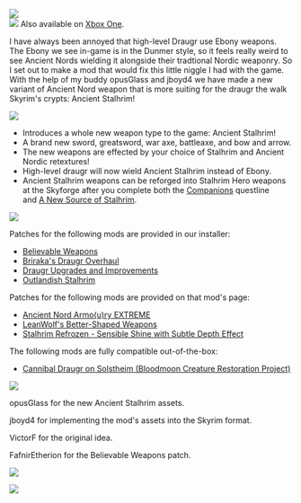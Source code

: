 ![](https://raw.githubusercontent.com/PierreDespereaux/PierreDespereaux/master/assets/images/banners/Knight%20of%20the%20North.png)\
[![](https://raw.githubusercontent.com/PierreDespereaux/PierreDespereaux/master/assets/images/Xbox%20Tiny.png)](https://bethesda.net/en/mods/skyrim/mod-detail/4200958)﻿﻿ Also available on [Xbox One](https://bethesda.net/en/mods/skyrim/mod-detail/4200958)﻿.

I have always been annoyed that high-level Draugr use Ebony weapons. The Ebony we see in-game is in the Dunmer style, so it feels really weird to see Ancient Nords wielding it alongside their tradtional Nordic weaponry. So I set out to make a mod that would fix this little niggle I had with the game. With the help of my buddy opusGlass and jboyd4 we have made a new variant of Ancient Nord weapon that is more suiting for the draugr the walk Skyrim's crypts: Ancient Stalhrim!

![](https://raw.githubusercontent.com/PierreDespereaux/PierreDespereaux/master/assets/images/banners/Features.png)

-   Introduces a whole new weapon type to the game: Ancient Stalhrim!
-   A brand new sword, greatsword, war axe, battleaxe, and bow and arrow.
-   The new weapons are effected by your choice of Stalhrim and Ancient Nordic retextures!
-   High-level draugr will now wield Ancient Stalhrim instead of Ebony.
-   Ancient Stalhrim weapons can be reforged into Stalhrim Hero weapons at the Skyforge after you complete both the [Companions](https://en.uesp.net/wiki/Skyrim:Companions) questline and [A New Source of Stalhrim](https://en.uesp.net/wiki/Skyrim:A_New_Source_of_Stalhrim).

![](https://raw.githubusercontent.com/PierreDespereaux/PierreDespereaux/master/assets/images/banners/Compatibility.png)

Patches for the following mods are provided in our installer:

-   [Believable Weapons](https://www.nexusmods.com/skyrimspecialedition/mods/37737)
-   [Briraka's Draugr Overhaul](https://www.nexusmods.com/skyrimspecialedition/mods/26188)
-   [Draugr Upgrades and Improvements](https://www.nexusmods.com/skyrimspecialedition/mods/21775)
-   [Outlandish Stalhrim﻿](https://www.nexusmods.com/skyrimspecialedition/mods/19562)

Patches for the following mods are provided on that mod's page:

-   [Ancient Nord Armo(u)ry EXTREME](https://www.nexusmods.com/skyrimspecialedition/mods/41265)
-   [LeanWolf's Better-Shaped Weapons](https://www.nexusmods.com/skyrimspecialedition/mods/2017)
-   [Stalhrim Refrozen - Sensible Shine with Subtle Depth Effect](https://www.nexusmods.com/skyrimspecialedition/mods/41348)

The following mods are fully compatible out-of-the-box:

-   [Cannibal Draugr on Solstheim (Bloodmoon Creature Restoration Project)](https://www.nexusmods.com/skyrimspecialedition/mods/21238)

![](https://raw.githubusercontent.com/PierreDespereaux/PierreDespereaux/master/assets/images/banners/Credits.png)

opusGlass for the new Ancient Stalhrim assets.

jboyd4 for implementing the mod's assets into the Skyrim format.

VictorF for the original idea.

FafnirEtherion for the Believable Weapons patch.

![](https://raw.githubusercontent.com/PierreDespereaux/PierreDespereaux/master/assets/images/banners/My%20Mods.png)

[![](https://raw.githubusercontent.com/PierreDespereaux/PierreDespereaux/master/assets/images/banners/Master.png)](https://www.nexusmods.com/users/61720101)

